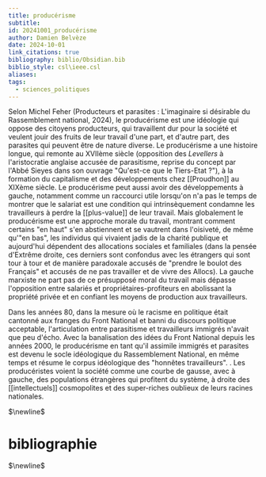 ```yaml
---
title: producérisme
subtitle: 
id: 20241001_producérisme
author: Damien Belvèze
date: 2024-10-01
link_citations: true
bibliography: biblio/Obsidian.bib
biblio_style: csl\ieee.csl
aliases: 
tags:
  - sciences_politiques
---
```

Selon Michel Feher (Producteurs et parasites :
L'imaginaire si désirable du Rassemblement national, 2024), le producérisme est une idéologie qui oppose des citoyens producteurs, qui travaillent dur pour la société et veulent jouir des fruits de leur travail d'une part, et d'autre part, des parasites qui peuvent être de nature diverse. 
Le producérisme a une histoire longue, qui remonte au XVIIème siècle (opposition des *Levellers* à l'aristocratie anglaise accusée de parasitisme, reprise du concept par l'Abbé Sieyes dans son ouvrage "Qu'est-ce que le Tiers-Etat ?"), à la formation du capitalisme et des développements chez [[Proudhon]] au XIXème siècle. Le producérisme peut aussi avoir des développements à gauche, notamment comme un raccourci utile lorsqu'on n'a pas le temps de montrer que le salariat est une condition qui intrinsèquement condamne les travailleurs à perdre la [[plus-value]] de leur travail. Mais globalement le producérisme est une approche morale du travail, montrant comment certains "en haut" s'en abstiennent et se vautrent dans l'oisiveté, de même qu'"en bas", les individus qui vivaient jadis de la charité publique et aujourd'hui dépendent des allocations sociales et familiales (dans la pensée d'Extrême droite, ces derniers sont confondus avec les étrangers qui sont tour à tour et de manière paradoxale accusés de "prendre le boulot des Français" et accusés de ne pas travailler et de vivre des Allocs). La gauche marxiste ne part pas de ce présupposé moral du travail mais dépasse l'opposition entre salariés et propriétaires-profiteurs en abolissant la propriété privée et en confiant les moyens de production aux travailleurs. 

Dans les années 80, dans la mesure où le racisme en politique était cantonné aux franges du Front National et banni du discours politique acceptable, l'articulation entre parasitisme et travailleurs immigrés n'avait que peu d'écho. Avec la banalisation des idées du Front National depuis les années 2000, le producérisme en tant qu'il assimile immigrés et parasites est devenu le socle idéologique du Rassemblement National, en même temps et résume le corpus idéologique des "honnêtes travailleurs". . Les producéristes voient la société comme une courbe de gausse, avec à gauche, des populations étrangères qui profitent du système, à droite des [[intellectuels]] cosmopolites et des super-riches oublieux de leurs racines nationales. 


$\newline$
# bibliographie
$\newline$






